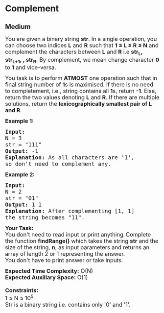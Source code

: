 # Complement
## Medium
<div class="problems_problem_content__Xm_eO"><p><span style="font-size:18px">You are given a binary string <strong>str</strong>. In a single operation, you can choose two indices <strong>L</strong> and <strong>R</strong> such that <strong>1 ≤ L ≤ R ≤ N</strong> and complement the characters between <strong>L</strong> and <strong>R</strong> i.e <strong>str<sub>L</sub>, str<sub>L+1</sub>, , str<sub>R</sub></strong>. By complement, we mean change character <strong>0</strong> to <strong>1</strong> and vice-versa. </span></p>

<p><span style="font-size:18px">You task is to perform <strong>ATMOST</strong> one operation such that in final string number of <strong>1</strong>s is maximised. If there is no need to completement, i.e., string contains all <strong>1</strong>s, return <strong>-1</strong>. Else, return the two values denoting <strong>L</strong> and <strong>R</strong>. If there are multiple solutions, return the <strong>lexicographically smallest pair of L and R</strong>.</span></p>

<p><span style="font-size:18px"><strong>Example 1:</strong></span></p>

<pre style="position: relative;"><span style="font-size:18px"><strong>Input:
</strong>N = 3
str = "111"
<strong>Output:</strong> -1
<strong>Explanation:</strong> As all characters are&nbsp;'1', 
so don't need to complement any.
</span><div class="open_grepper_editor" title="Edit &amp; Save To Grepper"></div></pre>

<p><span style="font-size:18px"><strong>Example 2:</strong></span></p>

<pre style="position: relative;"><span style="font-size:18px"><strong>Input:
</strong>N = 2
str = "01"
<strong>Output:</strong> 1 1
<strong>Explanation:</strong>&nbsp;After complementing [1, 1] 
the string becomes "11".
</span><div class="open_grepper_editor" title="Edit &amp; Save To Grepper"></div></pre>

<p><span style="font-size:18px"><strong>Your Task:</strong><br>
You don't need to read input or print anything</span><strong>.&nbsp;</strong><span style="font-size:18px">Complete the function <strong>findRange()</strong>&nbsp;which takes the string <strong>str</strong>&nbsp;and the size of the string, <strong>n</strong>,&nbsp;as input parameters&nbsp;and returns an array of length 2 or 1 representing the answer.&nbsp;<br>
You don't have to print answer or take inputs.</span></p>

<p><span style="font-size:18px"><strong>Expected Time Complexity:</strong>&nbsp;O(N)<br>
<strong>Expected Auxiliary Space:</strong>&nbsp;O(1)<br>
<br>
<strong>Constraints:</strong><br>
1 ≤ N ≤ 10<sup>5</sup><br>
Str is a binary string i.e. contains only '0' and '1'.</span></p>
</div>